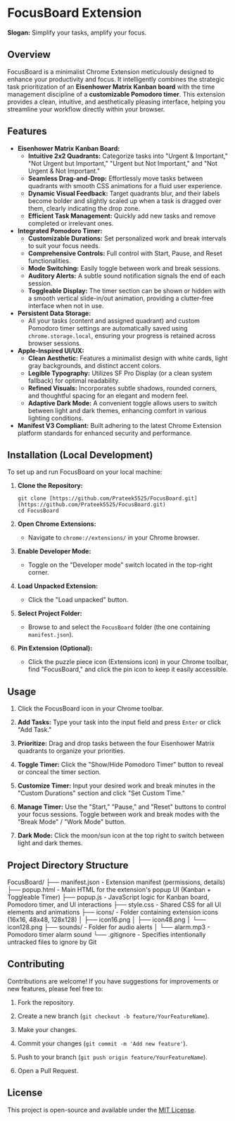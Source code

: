# FocusBoard Extension

**Slogan:** Simplify your tasks, amplify your focus.

## Overview

FocusBoard is a minimalist Chrome Extension meticulously designed to enhance your productivity and focus. It intelligently combines the strategic task prioritization of an **Eisenhower Matrix Kanban board** with the time management discipline of a **customizable Pomodoro timer**. This extension provides a clean, intuitive, and aesthetically pleasing interface, helping you streamline your workflow directly within your browser.

## Features

* **Eisenhower Matrix Kanban Board:**
    * **Intuitive 2x2 Quadrants:** Categorize tasks into "Urgent & Important," "Not Urgent but Important," "Urgent but Not Important," and "Not Urgent & Not Important."
    * **Seamless Drag-and-Drop:** Effortlessly move tasks between quadrants with smooth CSS animations for a fluid user experience.
    * **Dynamic Visual Feedback:** Target quadrants blur, and their labels become bolder and slightly scaled up when a task is dragged over them, clearly indicating the drop zone.
    * **Efficient Task Management:** Quickly add new tasks and remove completed or irrelevant ones.
* **Integrated Pomodoro Timer:**
    * **Customizable Durations:** Set personalized work and break intervals to suit your focus needs.
    * **Comprehensive Controls:** Full control with Start, Pause, and Reset functionalities.
    * **Mode Switching:** Easily toggle between work and break sessions.
    * **Auditory Alerts:** A subtle sound notification signals the end of each session.
    * **Toggleable Display:** The timer section can be shown or hidden with a smooth vertical slide-in/out animation, providing a clutter-free interface when not in use.
* **Persistent Data Storage:**
    * All your tasks (content and assigned quadrant) and custom Pomodoro timer settings are automatically saved using `chrome.storage.local`, ensuring your progress is retained across browser sessions.
* **Apple-Inspired UI/UX:**
    * **Clean Aesthetic:** Features a minimalist design with white cards, light gray backgrounds, and distinct accent colors.
    * **Legible Typography:** Utilizes SF Pro Display (or a clean system fallback) for optimal readability.
    * **Refined Visuals:** Incorporates subtle shadows, rounded corners, and thoughtful spacing for an elegant and modern feel.
    * **Adaptive Dark Mode:** A convenient toggle allows users to switch between light and dark themes, enhancing comfort in various lighting conditions.
* **Manifest V3 Compliant:** Built adhering to the latest Chrome Extension platform standards for enhanced security and performance.

## Installation (Local Development)

To set up and run FocusBoard on your local machine:

1.  **Clone the Repository:**

    ```
    git clone [https://github.com/Prateek5525/FocusBoard.git](https://github.com/Prateek5525/FocusBoard.git)
    cd FocusBoard
    ```

2.  **Open Chrome Extensions:**

    * Navigate to `chrome://extensions/` in your Chrome browser.

3.  **Enable Developer Mode:**

    * Toggle on the "Developer mode" switch located in the top-right corner.

4.  **Load Unpacked Extension:**

    * Click the "Load unpacked" button.

5.  **Select Project Folder:**

    * Browse to and select the `FocusBoard` folder (the one containing `manifest.json`).

6.  **Pin Extension (Optional):**

    * Click the puzzle piece icon (Extensions icon) in your Chrome toolbar, find "FocusBoard," and click the pin icon to keep it easily accessible.

## Usage

1.  Click the FocusBoard icon in your Chrome toolbar.

2.  **Add Tasks:** Type your task into the input field and press `Enter` or click "Add Task."

3.  **Prioritize:** Drag and drop tasks between the four Eisenhower Matrix quadrants to organize your priorities.

4.  **Toggle Timer:** Click the "Show/Hide Pomodoro Timer" button to reveal or conceal the timer section.

5.  **Customize Timer:** Input your desired work and break minutes in the "Custom Durations" section and click "Set Custom Time."

6.  **Manage Timer:** Use the "Start," "Pause," and "Reset" buttons to control your focus sessions. Toggle between work and break modes with the "Break Mode" / "Work Mode" button.

7.  **Dark Mode:** Click the moon/sun icon at the top right to switch between light and dark themes.

## Project Directory Structure
FocusBoard/
├── manifest.json         - Extension manifest (permissions, details)
├── popup.html            - Main HTML for the extension's popup UI (Kanban + Toggleable Timer)
├── popup.js              - JavaScript logic for Kanban board, Pomodoro timer, and UI interactions
├── style.css             - Shared CSS for all UI elements and animations
├── icons/                - Folder containing extension icons (16x16, 48x48, 128x128)
│   ├── icon16.png
│   ├── icon48.png
│   └── icon128.png
├── sounds/               - Folder for audio alerts
│   └── alarm.mp3         - Pomodoro timer alarm sound
└── .gitignore            - Specifies intentionally untracked files to ignore by Git

## Contributing
Contributions are welcome! If you have suggestions for improvements or new features, please feel free to:

1.  Fork the repository.

2.  Create a new branch (`git checkout -b feature/YourFeatureName`).

3.  Make your changes.

4.  Commit your changes (`git commit -m 'Add new feature'`).

5.  Push to your branch (`git push origin feature/YourFeatureName`).

6.  Open a Pull Request.

## License

This project is open-source and available under the [MIT License](https://www.google.com/search?q=LICENSE).
